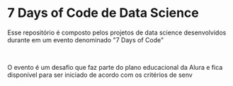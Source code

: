 <h1>7 Days of Code de Data Science</h1>

<p>Esse repositório é composto pelos projetos de data science desenvolvidos durante em um evento denominado "7 Days of Code"</p>
<br>
<p>O evento é um desafio que faz parte do plano educacional da Alura e fica disponível para ser iniciado de acordo com os critérios de senv</p>
